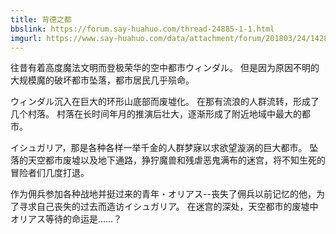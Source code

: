 ```yaml
---
title: 背德之都
bbslink: https://forum.say-huahuo.com/thread-24885-1-1.html
imgurl: https://www.say-huahuo.com/data/attachment/forum/201803/24/142844hi66z4hfczrihrcr.jpg
---
```


往昔有着高度魔法文明而登极荣华的空中都市ウィンダル。
但是因为原因不明的大规模魔的破坏都市坠落，都市居民几乎殒命。


ウィンダル沉入在巨大的环形山底部而废墟化。
在那有流浪的人群流转，形成了几个村落。
村落在长时间年月的推演后壮大，逐渐形成了附近地域中最大的都市。


イシュガリア，那是各种各样一举千金的人群梦寐以求欲望漩涡的巨大都市。
坠落的天空都市废墟以及地下通路，狰狞魔兽和残虐恶鬼满布的迷宫，将不知生死的冒险者们几度打退。


作为佣兵参加各种战地并挺过来的青年・オリアス--丧失了佣兵以前记忆的他，为了寻求自己丧失的过去而造访イシュガリア。
在迷宫的深处，天空都市的废墟中オリアス等待的命运是……？<!--more-->
